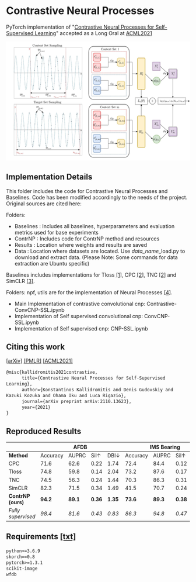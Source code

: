 # Contrastive Neural Processes
PyTorch implementation of "[Contrastive Neural Processes for Self-Supervised Learning](https://arxiv.org/abs/2110.13623)" accepted as a Long Oral at [ACML2021](http://www.acml-conf.org/2021/conference/accepted-papers/266/) 

<p align="center">
  <img src="./contrnp_fig2.jpg" width="900">
</p>

## Implementation Details

This folder includes the code for Contrastive Neural Processes and Baselines.
Code has been modified accordingly to the needs of the project. Original sources are cited here:

Folders:
- Baselines : Includes all baselines, hyperparameters and evaluation metrics used for base experiments
- ContrNP : Includes code for ContrNP method and resources
- Results : Location where weights and results are saved
- Data : Location where datasets are located. Use *data_name*_load.py to download and extract data. 
(Please Note: Some commands for data extraction are Ubuntu specific)



Baselines includes implementations for Tloss [[1]](https://github.com/White-Link/UnsupervisedScalableRepresentationLearningTimeSeries), CPC [[2]](https://openreview.net/forum?id=8qDwejCuCN), TNC [[2]](https://openreview.net/forum?id=8qDwejCuCN) and SimCLR [[3]](https://github.com/Spijkervet/SimCLR).

Folders: npf, utils are for the implementation of Neural Processes [[4]](https://github.com/YannDubs/Neural-Process-Family).
- Main Implementation of contrastive convolutional cnp: Contrastive-ConvCNP-SSL.ipynb
- Implementation of Self supervised convolutional cnp: ConvCNP-SSL.ipynb
- Implementation of Self supervised cnp: CNP-SSL.ipynb

## Citing this work


[[arXiv]](https://arxiv.org/abs/2110.13623) [[PMLR]](https://proceedings.mlr.press/v157/kallidromitis21a) [[ACML2021]](http://www.acml-conf.org/2021/conference/accepted-papers/266/) 

```
@misc{kallidromitis2021contrastive,
      title={Contrastive Neural Processes for Self-Supervised Learning}, 
      author={Konstantinos Kallidromitis and Denis Gudovskiy and Kazuki Kozuka and Ohama Iku and Luca Rigazio},
      journal={arXiv preprint arXiv:2110.13623},
      year={2021}
}
```
## Reproduced Results

<table>
    <thead>
        <tr>
            <th></th>
            <th colspan=4>AFDB</th>
            <th colspan=4>IMS Bearing</th>
            <th colspan=4>Urban8K</th>
        </tr>
    </thead>
    <tbody>
        <tr>
            <td><b>Method</b></td>
            <td>Accuracy</td>
            <td>AUPRC</td>
            <td>Sil↑</td>
            <td>DBI↓</td>
            <td>Accuracy</td>
            <td>AUPRC</td>
            <td>Sil↑</td>
            <td>DBI↓</td>
            <td>Accuracy</td>
            <td>AUPRC</td>
            <td>Sil↑</td>
            <td>DBI↓</td>
        </tr>
        <tr>
            <td>CPC</td>
            <td>71.6</td>
            <td>62.6</td>
            <td>0.22</td>
            <td>1.74</td>
            <td>72.4</td>
            <td>84.4</td>
            <td>0.12</td>
            <td>2.20</td>
            <td>83.3</td>
            <td>94.5</td>
            <td>0.24</td>
            <td>1.64</td>
        </tr>
        <tr>
            <td>Tloss</td>
            <td>74.8</td>
            <td>59.8</td>
            <td>0.14</td>
            <td>2.04</td>
            <td>73.2</td>
            <td>87.6</td>
            <td>0.17</td>
            <td>1.79</td>
            <td>81.5</td>
            <td>93.8</td>
            <td>0.26</td>
            <td>1.30</td>
        </tr>
        <tr>
            <td>TNC</td>
            <td>74.5</td>
            <td>56.3</td>
            <td>0.24</td>
            <td>1.44</td>
            <td>70.3</td>
            <td>86.3</td>
            <td>0.31</td>
            <td>0.94</td>
            <td>80.7</td>
            <td>93.9</td>
            <td>0.36</td>
            <td><b>0.72</b></td>
        </tr>
        <tr>
            <td>SimCLR</td>
            <td>82.3</td>
            <td>71.5</td>
            <td>0.34</td>
            <td>1.49</td>
            <td>41.5</td>
            <td>70.7</td>
            <td>0.24</td>
            <td>1.47</td>
            <td>82.8</td>
            <td>94.1</td>
            <td>0.35</td>
            <td>1.13</td>
        </tr>
        <tr>
            <td><b>ContrNP (ours)</b></td>
            <td><b>94.2</b></td>
            <td><b>89.1</b></td>
            <td><b>0.36</b></td>
            <td><b>1.35</b></td>
            <td><b>73.6</b></td>
            <td><b>89.3</b></td>
            <td><b>0.38</b></td>
            <td><b>0.91</b></td>
            <td><b>84.2</b></td>
            <td><b>95.4</b></td>
            <td><b>0.42</b></td>
            <td>0.89</td>
        </tr>
        <tr>
            <td><i>Fully supervised</i></td>
            <td><i>98.4</i></td>
            <td><i>81.6</i></td>
            <td><i>0.43</i></td>
            <td><i>0.83</i></td>
            <td><i>86.3</i></td>
            <td><i>94.8</i></td>
            <td><i>0.47</i></td>
            <td><i>0.77</i></td>
            <td><i>99.9</i></td>
            <td><i>99.9</i></td>
            <td><i>0.49</i></td>
            <td><i>0.80</i></td>
        </tr> 
    </tbody>
</table>


## Requirements [[txt]](./requirements.txt)

```
python>=3.6.9
skorch==0.8
pytorch>=1.3.1
scikit-image
wfdb
```
